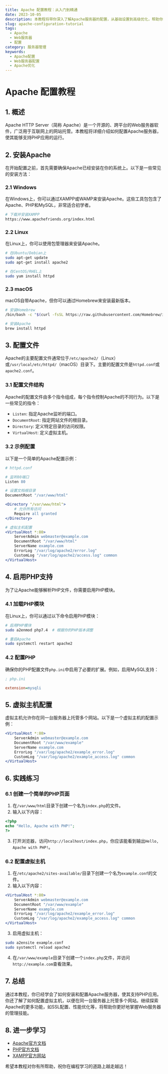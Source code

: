 ```yaml
---
title: Apache 配置教程：从入门到精通
date: 2023-10-05
description: 本教程将带你深入了解Apache服务器的配置，从基础设置到高级优化，帮助你掌握Apache的各项配置技巧。
slug: apache-configuration-tutorial
tags:
  - Apache
  - Web服务器
  - 配置
category: 服务器管理
keywords:
  - Apache配置
  - Web服务器配置
  - Apache优化
---
```


# Apache 配置教程

## 1. 概述

Apache HTTP Server（简称 Apache）是一个开源的、跨平台的Web服务器软件，广泛用于互联网上的网站托管。本教程将详细介绍如何配置Apache服务器，使其能够支持PHP应用的运行。

## 2. 安装Apache

在开始配置之前，首先需要确保Apache已经安装在你的系统上。以下是一些常见的安装方法：

### 2.1 Windows

在Windows上，你可以通过XAMPP或WAMP来安装Apache。这些工具包包含了Apache、PHP和MySQL，非常适合初学者。

```bash
# 下载并安装XAMPP
https://www.apachefriends.org/index.html
```

### 2.2 Linux

在Linux上，你可以使用包管理器来安装Apache。

```bash
# 在Ubuntu/Debian上
sudo apt-get update
sudo apt-get install apache2

# 在CentOS/RHEL上
sudo yum install httpd
```

### 2.3 macOS

macOS自带Apache，但你可以通过Homebrew来安装最新版本。

```bash
# 安装Homebrew
/bin/bash -c "$(curl -fsSL https://raw.githubusercontent.com/Homebrew/install/HEAD/install.sh)"

# 安装Apache
brew install httpd
```

## 3. 配置文件

Apache的主要配置文件通常位于`/etc/apache2/`（Linux）或`/usr/local/etc/httpd/`（macOS）目录下。主要的配置文件是`httpd.conf`或`apache2.conf`。

### 3.1 配置文件结构

Apache的配置文件由多个指令组成，每个指令控制Apache的不同行为。以下是一些常见的指令：

- `Listen`: 指定Apache监听的端口。
- `DocumentRoot`: 指定网站文件的根目录。
- `Directory`: 定义特定目录的访问权限。
- `VirtualHost`: 定义虚拟主机。

### 3.2 示例配置

以下是一个简单的Apache配置示例：

```apache
# httpd.conf

# 监听80端口
Listen 80

# 设置文档根目录
DocumentRoot "/var/www/html"

<Directory "/var/www/html">
    # 允许所有访问
    Require all granted
</Directory>

# 虚拟主机配置
<VirtualHost *:80>
    ServerAdmin webmaster@example.com
    DocumentRoot "/var/www/html"
    ServerName example.com
    ErrorLog "/var/log/apache2/error.log"
    CustomLog "/var/log/apache2/access.log" common
</VirtualHost>
```

## 4. 启用PHP支持

为了让Apache能够解析PHP文件，你需要启用PHP模块。

### 4.1 加载PHP模块

在Linux上，你可以通过以下命令启用PHP模块：

```bash
# 启用PHP模块
sudo a2enmod php7.4  # 根据你的PHP版本调整

# 重启Apache
sudo systemctl restart apache2
```

### 4.2 配置PHP

确保你的PHP配置文件`php.ini`中启用了必要的扩展。例如，启用MySQL支持：

```ini
; php.ini

extension=mysqli
```

## 5. 虚拟主机配置

虚拟主机允许你在同一台服务器上托管多个网站。以下是一个虚拟主机的配置示例：

```apache
<VirtualHost *:80>
    ServerAdmin webmaster@example.com
    DocumentRoot "/var/www/example"
    ServerName example.com
    ErrorLog "/var/log/apache2/example_error.log"
    CustomLog "/var/log/apache2/example_access.log" common
</VirtualHost>
```

## 6. 实践练习

### 6.1 创建一个简单的PHP页面

1. 在`/var/www/html`目录下创建一个名为`index.php`的文件。
2. 输入以下内容：

```php
<?php
echo "Hello, Apache with PHP!";
?>
```

3. 打开浏览器，访问`http://localhost/index.php`，你应该能看到输出`Hello, Apache with PHP!`。

### 6.2 配置虚拟主机

1. 在`/etc/apache2/sites-available/`目录下创建一个名为`example.conf`的文件。
2. 输入以下内容：

```apache
<VirtualHost *:80>
    ServerAdmin webmaster@example.com
    DocumentRoot "/var/www/example"
    ServerName example.com
    ErrorLog "/var/log/apache2/example_error.log"
    CustomLog "/var/log/apache2/example_access.log" common
</VirtualHost>
```

3. 启用虚拟主机：

```bash
sudo a2ensite example.conf
sudo systemctl reload apache2
```

4. 在`/var/www/example`目录下创建一个`index.php`文件，并访问`http://example.com`查看效果。

## 7. 总结

通过本教程，你已经学会了如何安装和配置Apache服务器，使其支持PHP应用。你还了解了如何配置虚拟主机，以便在同一台服务器上托管多个网站。继续探索Apache的更多功能，如SSL配置、性能优化等，将帮助你更好地掌握Web服务器的管理技能。

## 8. 进一步学习

- [Apache官方文档](https://httpd.apache.org/docs/)
- [PHP官方文档](https://www.php.net/docs.php)
- [XAMPP官方网站](https://www.apachefriends.org/index.html)

希望本教程对你有所帮助，祝你在编程学习的道路上越走越远！